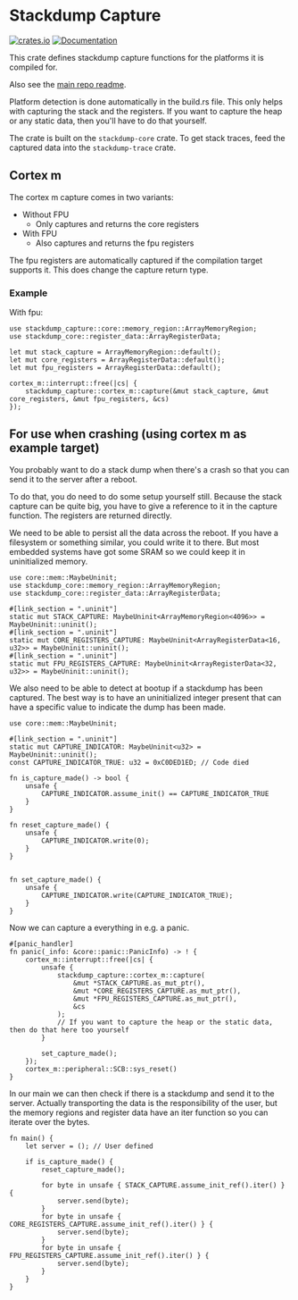 # Stackdump Capture

[![crates.io](https://img.shields.io/crates/v/stackdump-capture.svg)](https://crates.io/crates/stackdump-capture) [![Documentation](https://docs.rs/stackdump-capture/badge.svg)](https://docs.rs/stackdump-capture)


This crate defines stackdump capture functions for the platforms it is compiled for.

Also see the [main repo readme](../README.md).

Platform detection is done automatically in the build.rs file.
This only helps with capturing the stack and the registers.
If you want to capture the heap or any static data, then you'll have to do that yourself.

The crate is built on the `stackdump-core` crate.
To get stack traces, feed the captured data into the `stackdump-trace` crate.

## Cortex m

The cortex m capture comes in two variants:
- Without FPU
  - Only captures and returns the core registers
- With FPU
  - Also captures and returns the fpu registers

The fpu registers are automatically captured if the compilation target supports it.
This does change the capture return type.

### Example

With fpu:

```rust,ignore
use stackdump_capture::core::memory_region::ArrayMemoryRegion;
use stackdump_core::register_data::ArrayRegisterData;

let mut stack_capture = ArrayMemoryRegion::default();
let mut core_registers = ArrayRegisterData::default();
let mut fpu_registers = ArrayRegisterData::default();

cortex_m::interrupt::free(|cs| {
    stackdump_capture::cortex_m::capture(&mut stack_capture, &mut core_registers, &mut fpu_registers, &cs)
});
```

## For use when crashing (using cortex m as example target)

You probably want to do a stack dump when there's a crash so that you can send it to the server after a reboot.

To do that, you do need to do some setup yourself still.
Because the stack capture can be quite big, you have to give a reference to it in the capture function.
The registers are returned directly.

We need to be able to persist all the data across the reboot.
If you have a filesystem or something similar, you could write it to there.
But most embedded systems have got some SRAM so we could keep it in uninitialized memory.

```rust,ignore
use core::mem::MaybeUninit;
use stackdump_core::memory_region::ArrayMemoryRegion;
use stackdump_core::register_data::ArrayRegisterData;

#[link_section = ".uninit"]
static mut STACK_CAPTURE: MaybeUninit<ArrayMemoryRegion<4096>> = MaybeUninit::uninit();
#[link_section = ".uninit"]
static mut CORE_REGISTERS_CAPTURE: MaybeUninit<ArrayRegisterData<16, u32>> = MaybeUninit::uninit();
#[link_section = ".uninit"]
static mut FPU_REGISTERS_CAPTURE: MaybeUninit<ArrayRegisterData<32, u32>> = MaybeUninit::uninit();
```

We also need to be able to detect at bootup if a stackdump has been captured.
The best way is to have an uninitialized integer present that can have a specific value to indicate the dump has been made.

```rust,ignore
use core::mem::MaybeUninit;

#[link_section = ".uninit"]
static mut CAPTURE_INDICATOR: MaybeUninit<u32> = MaybeUninit::uninit();
const CAPTURE_INDICATOR_TRUE: u32 = 0xC0DED1ED; // Code died

fn is_capture_made() -> bool {
    unsafe {
        CAPTURE_INDICATOR.assume_init() == CAPTURE_INDICATOR_TRUE
    }
}

fn reset_capture_made() {
    unsafe {
        CAPTURE_INDICATOR.write(0);
    }
}


fn set_capture_made() {
    unsafe {
        CAPTURE_INDICATOR.write(CAPTURE_INDICATOR_TRUE);
    }
}
```

Now we can capture a everything in e.g. a panic.

```rust,ignore
#[panic_handler]
fn panic(_info: &core::panic::PanicInfo) -> ! {
    cortex_m::interrupt::free(|cs| {
        unsafe {
            stackdump_capture::cortex_m::capture(
                &mut *STACK_CAPTURE.as_mut_ptr(),
                &mut *CORE_REGISTERS_CAPTURE.as_mut_ptr(),
                &mut *FPU_REGISTERS_CAPTURE.as_mut_ptr(),
                &cs
            );
            // If you want to capture the heap or the static data, then do that here too yourself
        }

        set_capture_made();
    });
    cortex_m::peripheral::SCB::sys_reset()
}
```

In our main we can then check if there is a stackdump and send it to the server.
Actually transporting the data is the responsibility of the user, but the memory regions and register data
have an iter function so you can iterate over the bytes.

```rust,ignore
fn main() {
    let server = (); // User defined

    if is_capture_made() {
        reset_capture_made();
        
        for byte in unsafe { STACK_CAPTURE.assume_init_ref().iter() } {
            server.send(byte);
        }
        for byte in unsafe { CORE_REGISTERS_CAPTURE.assume_init_ref().iter() } {
            server.send(byte);
        }
        for byte in unsafe { FPU_REGISTERS_CAPTURE.assume_init_ref().iter() } {
            server.send(byte);
        }
    }
}
```
